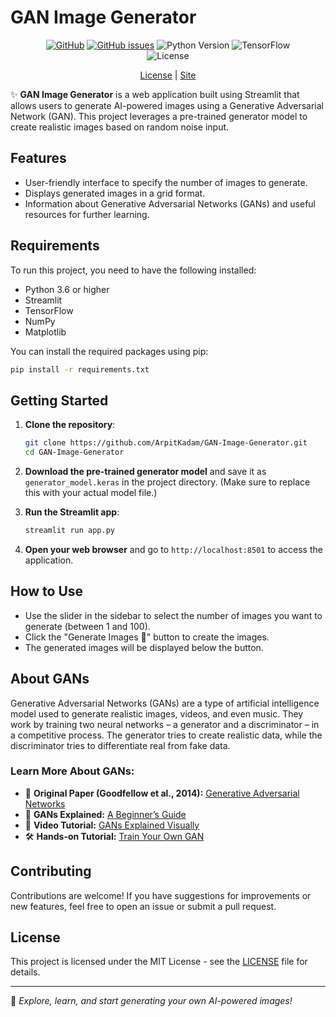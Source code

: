 # GAN Image Generator

<div align="center">

[![GitHub](https://img.shields.io/github/stars/ArpitKadam/GAN-Image-Generator?style=social)](https://github.com/ArpitKadam/GAN-Image-Generator)
[![GitHub issues](https://img.shields.io/github/issues/ArpitKadam/GAN-Image-Generator)](https://github.com/ArpitKadam/GAN-Image-Generator/issues)
![Python Version](https://img.shields.io/badge/Python-3.10%2B-green.svg)
![TensorFlow](https://img.shields.io/badge/TensorFlow-2.0%2B-orange.svg)  
![License](https://img.shields.io/badge/License-MIT-green.svg)  

[License](https://github.com/ArpitKadam/GAN-Image-Generator/blob/main/LICENS) | [Site](https://gan-image-generator-5etc.onrender.com/)

</div>

✨ **GAN Image Generator** is a web application built using Streamlit that allows users to generate AI-powered images using a Generative Adversarial Network (GAN). This project leverages a pre-trained generator model to create realistic images based on random noise input.

## Features

- User-friendly interface to specify the number of images to generate.
- Displays generated images in a grid format.
- Information about Generative Adversarial Networks (GANs) and useful resources for further learning.

## Requirements

To run this project, you need to have the following installed:

- Python 3.6 or higher
- Streamlit
- TensorFlow
- NumPy
- Matplotlib

You can install the required packages using pip:
```bash
pip install -r requirements.txt
```


## Getting Started

1. **Clone the repository**:
   ```bash
   git clone https://github.com/ArpitKadam/GAN-Image-Generator.git
   cd GAN-Image-Generator
   ```

2. **Download the pre-trained generator model** and save it as `generator_model.keras` in the project directory. (Make sure to replace this with your actual model file.)

3. **Run the Streamlit app**:
   ```bash
   streamlit run app.py
   ```

4. **Open your web browser** and go to `http://localhost:8501` to access the application.

## How to Use

- Use the slider in the sidebar to select the number of images you want to generate (between 1 and 100).
- Click the "Generate Images 🚀" button to create the images.
- The generated images will be displayed below the button.

## About GANs

Generative Adversarial Networks (GANs) are a type of artificial intelligence model used to generate realistic images, videos, and even music. They work by training two neural networks – a generator and a discriminator – in a competitive process. The generator tries to create realistic data, while the discriminator tries to differentiate real from fake data.

### Learn More About GANs:

- 📜 **Original Paper (Goodfellow et al., 2014):** [Generative Adversarial Networks](https://arxiv.org/abs/1406.2661)
- 📖 **GANs Explained:** [A Beginner’s Guide](https://towardsdatascience.com/overcoming-data-scarcity-imbalance-gans-smote-explained-through-bartending-6a868259b4d9/)
- 🎥 **Video Tutorial:** [GANs Explained Visually](https://www.youtube.com/watch?v=8L11aMN5KY8)
- 🛠 **Hands-on Tutorial:** [Train Your Own GAN](https://www.tensorflow.org/tutorials/generative/dcgan)

## Contributing

Contributions are welcome! If you have suggestions for improvements or new features, feel free to open an issue or submit a pull request.

## License

This project is licensed under the MIT License - see the [LICENSE](https://github.com/ArpitKadam/GAN-Image-Generator/blob/main/LICENSE) file for details.

---

🚀 *Explore, learn, and start generating your own AI-powered images!*
